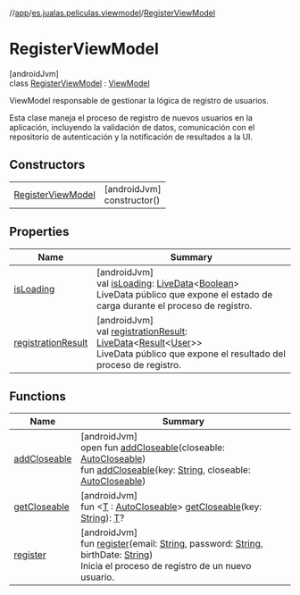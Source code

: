 //[app](../../../index.md)/[es.jualas.peliculas.viewmodel](../index.md)/[RegisterViewModel](index.md)

# RegisterViewModel

[androidJvm]\
class [RegisterViewModel](index.md) : [ViewModel](https://developer.android.com/reference/kotlin/androidx/lifecycle/ViewModel.html)

ViewModel responsable de gestionar la lógica de registro de usuarios.

Esta clase maneja el proceso de registro de nuevos usuarios en la aplicación, incluyendo la validación de datos, comunicación con el repositorio de autenticación y la notificación de resultados a la UI.

## Constructors

| | |
|---|---|
| [RegisterViewModel](-register-view-model.md) | [androidJvm]<br>constructor() |

## Properties

| Name | Summary |
|---|---|
| [isLoading](is-loading.md) | [androidJvm]<br>val [isLoading](is-loading.md): [LiveData](https://developer.android.com/reference/kotlin/androidx/lifecycle/LiveData.html)&lt;[Boolean](https://kotlinlang.org/api/latest/jvm/stdlib/kotlin-stdlib/kotlin/-boolean/index.html)&gt;<br>LiveData público que expone el estado de carga durante el proceso de registro. |
| [registrationResult](registration-result.md) | [androidJvm]<br>val [registrationResult](registration-result.md): [LiveData](https://developer.android.com/reference/kotlin/androidx/lifecycle/LiveData.html)&lt;[Result](https://kotlinlang.org/api/latest/jvm/stdlib/kotlin-stdlib/kotlin/-result/index.html)&lt;[User](../../es.jualas.peliculas.data.model/-user/index.md)&gt;&gt;<br>LiveData público que expone el resultado del proceso de registro. |

## Functions

| Name | Summary |
|---|---|
| [addCloseable](../../es.jualas.peliculas.ui.search/-search-view-model/index.md#383812252%2FFunctions%2F-912451524) | [androidJvm]<br>open fun [addCloseable](../../es.jualas.peliculas.ui.search/-search-view-model/index.md#383812252%2FFunctions%2F-912451524)(closeable: [AutoCloseable](https://developer.android.com/reference/kotlin/java/lang/AutoCloseable.html))<br>fun [addCloseable](../../es.jualas.peliculas.ui.search/-search-view-model/index.md#1722490497%2FFunctions%2F-912451524)(key: [String](https://kotlinlang.org/api/latest/jvm/stdlib/kotlin-stdlib/kotlin/-string/index.html), closeable: [AutoCloseable](https://developer.android.com/reference/kotlin/java/lang/AutoCloseable.html)) |
| [getCloseable](../../es.jualas.peliculas.ui.search/-search-view-model/index.md#1102255800%2FFunctions%2F-912451524) | [androidJvm]<br>fun &lt;[T](../../es.jualas.peliculas.ui.search/-search-view-model/index.md#1102255800%2FFunctions%2F-912451524) : [AutoCloseable](https://developer.android.com/reference/kotlin/java/lang/AutoCloseable.html)&gt; [getCloseable](../../es.jualas.peliculas.ui.search/-search-view-model/index.md#1102255800%2FFunctions%2F-912451524)(key: [String](https://kotlinlang.org/api/latest/jvm/stdlib/kotlin-stdlib/kotlin/-string/index.html)): [T](../../es.jualas.peliculas.ui.search/-search-view-model/index.md#1102255800%2FFunctions%2F-912451524)? |
| [register](register.md) | [androidJvm]<br>fun [register](register.md)(email: [String](https://kotlinlang.org/api/latest/jvm/stdlib/kotlin-stdlib/kotlin/-string/index.html), password: [String](https://kotlinlang.org/api/latest/jvm/stdlib/kotlin-stdlib/kotlin/-string/index.html), birthDate: [String](https://kotlinlang.org/api/latest/jvm/stdlib/kotlin-stdlib/kotlin/-string/index.html))<br>Inicia el proceso de registro de un nuevo usuario. |
